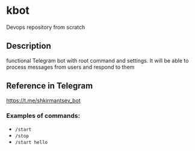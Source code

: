 # kbot
Devops repository from scratch

## Description

functional Telegram bot with root command and settings. It will be able to process messages from users and respond to them

## Reference in Telegram

https://t.me/shkirmantsev_bot

### Examples of commands:
- ```/start```
- ```/stop```
- ```/start hello```